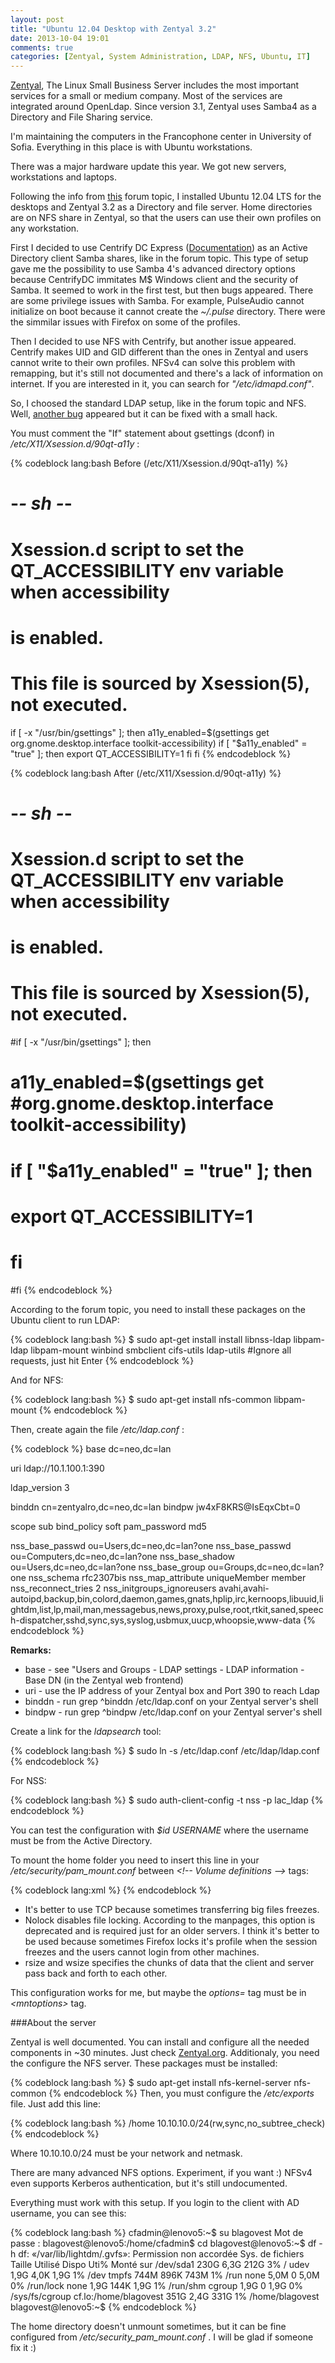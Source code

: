 ```yaml
---
layout: post
title: "Ubuntu 12.04 Desktop with Zentyal 3.2"
date: 2013-10-04 19:01
comments: true
categories: [Zentyal, System Administration, LDAP, NFS, Ubuntu, IT]
---
```


[Zentyal](http://zentyal.org), The Linux Small Business Server includes the most important services for a small or medium company. Most of the services are integrated around OpenLdap. Since version 3.1, Zentyal uses Samba4 as a Directory and File Sharing service.

<!-- more -->

I'm maintaining the computers in the Francophone center in University of Sofia. Everything in this place is with Ubuntu workstations.

There was a major hardware update this year. We got new servers, workstations and laptops. 

<div align="center"><div class="g-post" data-href="https://plus.google.com/112216091511383101131/posts/BW8jkHFox5N"></div></div>

Following the info from [this](http://forum.zentyal.org/index.php?topic=12925.0) forum topic, I installed Ubuntu 12.04 LTS for the desktops and Zentyal 3.2 as a Directory and file server. Home directories are on NFS share in Zentyal, so that the users can use their own profiles on any workstation. 

First I decided to use Centrify DC Express ([Documentation](https://help.ubuntu.com/community/DirectControl)) as an Active Directory client Samba shares, like in the forum topic. This type of setup gave me the   possibility to use Samba 4's advanced directory options because CentrifyDC immitates M$ Windows client and the security of Samba. It seemed to work in the first test, but then bugs appeared. There are some privilege issues with Samba. For example, PulseAudio cannot initialize on boot because it cannot create the _~/.pulse_ directory. There were the simmilar issues with Firefox on some of the profiles.

Then I decided to use NFS with Centrify, but another issue appeared. Centrify makes UID and GID different than the ones in Zentyal and users cannot write to their own profiles. NFSv4 can solve this problem with remapping, but it's still not documented and there's a lack of information on internet. If you are interested in it, you can search for _"/etc/idmapd.conf"_. 

So, I choosed the standard LDAP setup, like in the forum topic and NFS. Well, [another bug](https://bugs.launchpad.net/ubuntu/+source/at-spi2-core/+bug/870874) appeared but it can be fixed with a small hack. 

You must comment the "If" statement about gsettings (dconf) in _/etc/X11/Xsession.d/90qt-a11y_ :

{% codeblock lang:bash Before (/etc/X11/Xsession.d/90qt-a11y) %}
# -*- sh -*-
# Xsession.d script to set the QT_ACCESSIBILITY env variable when accessibility
# is enabled.
#
# This file is sourced by Xsession(5), not executed.

if [ -x "/usr/bin/gsettings" ]; then
        a11y_enabled=$(gsettings get org.gnome.desktop.interface toolkit-accessibility)
        if [ "$a11y_enabled" = "true" ]; then
                export QT_ACCESSIBILITY=1
        fi
fi
{% endcodeblock %}

{% codeblock lang:bash After (/etc/X11/Xsession.d/90qt-a11y) %}
# -*- sh -*-
# Xsession.d script to set the QT_ACCESSIBILITY env variable when accessibility
# is enabled.
#
# This file is sourced by Xsession(5), not executed.

#if [ -x "/usr/bin/gsettings" ]; then
#        a11y_enabled=$(gsettings get #org.gnome.desktop.interface toolkit-accessibility)
#        if [ "$a11y_enabled" = "true" ]; then
#                export QT_ACCESSIBILITY=1
#        fi
#fi
{% endcodeblock %}

According to the forum topic, you need to install these packages on the Ubuntu client to run LDAP:

{% codeblock lang:bash %}
$ sudo apt-get install install libnss-ldap libpam-ldap libpam-mount  winbind smbclient cifs-utils ldap-utils #Ignore all requests, just hit Enter
{% endcodeblock %}

And for NFS:

{% codeblock lang:bash %}
$ sudo apt-get install nfs-common libpam-mount
{% endcodeblock %}

Then, create again the file _/etc/ldap.conf_ :

{% codeblock %}
base dc=neo,dc=lan

uri ldap://10.1.100.1:390

ldap_version 3

binddn cn=zentyalro,dc=neo,dc=lan
bindpw jw4xF8KRS@IsEqxCbt=0

scope sub
bind_policy soft
pam_password md5

nss_base_passwd         ou=Users,dc=neo,dc=lan?one
nss_base_passwd         ou=Computers,dc=neo,dc=lan?one
nss_base_shadow         ou=Users,dc=neo,dc=lan?one
nss_base_group          ou=Groups,dc=neo,dc=lan?one
nss_schema              rfc2307bis
nss_map_attribute uniqueMember member
nss_reconnect_tries 2
nss_initgroups_ignoreusers avahi,avahi-autoipd,backup,bin,colord,daemon,games,gnats,hplip,irc,kernoops,libuuid,lightdm,list,lp,mail,man,messagebus,news,proxy,pulse,root,rtkit,saned,speech-dispatcher,sshd,sync,sys,syslog,usbmux,uucp,whoopsie,www-data
{% endcodeblock %}

**Remarks:**

* base - see "Users and Groups - LDAP settings - LDAP information - Base DN (in the Zentyal web frontend)
* uri - use the IP address of your Zentyal box and Port 390 to reach Ldap
* binddn - run grep ^binddn /etc/ldap.conf on your Zentyal server's shell
* bindpw - run grep ^bindpw /etc/ldap.conf on your Zentyal server's shell

Create a link for the _ldapsearch_ tool:

{% codeblock lang:bash %}
$ sudo ln -s /etc/ldap.conf  /etc/ldap/ldap.conf
{% endcodeblock %}

For NSS: 

{% codeblock lang:bash %}
$ sudo auth-client-config -t nss -p lac_ldap
{% endcodeblock %}

You can test the configuration with _$id USERNAME_ where the username must be from the Active Directory.

To mount the home folder you need to insert this line in your _/etc/security/pam_mount.conf_ between _\<!-- Volume definitions --\>_ tags:

{% codeblock lang:xml %}
<volume fstype="nfs" server="yourserver.local" path="/home/%(USER)" mountpoint="~" options="rsize=8192,wsize=8192,timeo=14,intr,proto=tcp,nolock" />
{% endcodeblock %}

* It's better to use TCP because sometimes transferring big files freezes.
* Nolock disables file locking. According to the manpages, this option is deprecated and is required just for an older servers. I think it's better to be used because sometimes Firefox locks it's profile when the session freezes and the users cannot login from other machines.
* rsize and wsize specifies the chunks of data that the client and server pass back and forth to each other.

This configuration works for me, but maybe the _options=_ tag must be in _\<mntoptions\>_ tag.

###About the server

Zentyal is well documented. You can install and configure all the needed components in ~30 minutes. Just check [Zentyal.org](http://zentyal.org).
Additionaly, you need the configure the NFS server. These packages must be installed:

{% codeblock lang:bash %}
$ sudo apt-get install nfs-kernel-server nfs-common
{% endcodeblock %}
Then, you must configure the _/etc/exports_ file. Just add this line:

{% codeblock lang:bash %}
/home   10.10.10.0/24(rw,sync,no_subtree_check)
{% endcodeblock %}

Where 10.10.10.0/24 must be your network and netmask.

There are many advanced NFS options. Experiment, if you want :) NFSv4 even supports Kerberos authentication, but it's still undocumented.

Everything must work with this setup. If you login to the client with AD username, you can see this:

{% codeblock lang:bash %}
cfadmin@lenovo5:~$ su blagovest
Mot de passe : 
blagovest@lenovo5:/home/cfadmin$ cd
blagovest@lenovo5:~$ df -h
df: «/var/lib/lightdm/.gvfs»: Permission non accordée
Sys. de fichiers      Taille Utilisé Dispo Uti% Monté sur
/dev/sda1               230G    6,3G  212G   3% /
udev                    1,9G    4,0K  1,9G   1% /dev
tmpfs                   744M    896K  743M   1% /run
none                    5,0M       0  5,0M   0% /run/lock
none                    1,9G    144K  1,9G   1% /run/shm
cgroup                  1,9G       0  1,9G   0% /sys/fs/cgroup
cf.lo:/home/blagovest   351G    2,4G  331G   1% /home/blagovest
blagovest@lenovo5:~$ 
{% endcodeblock %}

The home directory doesn't unmount sometimes, but it can be fine configured from _/etc/security_pam_mount.conf_ . I will be glad if someone fix it :)
